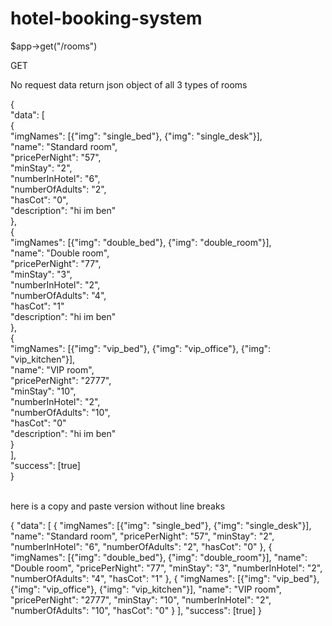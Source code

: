 # hotel-booking-system
$app->get("/rooms")

GET

No request data
return json object of all 3 types of rooms 

{<br>
  "data": [<br>
    {<br>
      "imgNames": [{"img": "single_bed"}, {"img": "single_desk"}],<br>
      "name": "Standard room",<br>
      "pricePerNight": "57",<br>
      "minStay": "2",<br>
      "numberInHotel": "6",<br>
      "numberOfAdults": "2",<br>
      "hasCot": "0",<br>
      "description": "hi im ben"<br>
    },<br>
    {<br>
      "imgNames": [{"img": "double_bed"}, {"img": "double_room"}],<br>
      "name": "Double room",<br>
      "pricePerNight": "77",<br>
      "minStay": "3",<br>
      "numberInHotel": "2",<br>
      "numberOfAdults": "4",<br>
      "hasCot": "1"<br>
      "description": "hi im ben"<br>
    },<br>
    {<br>
      "imgNames": [{"img": "vip_bed"}, {"img": "vip_office"}, {"img": "vip_kitchen"}],<br>
      "name": "VIP room",<br>
      "pricePerNight": "2777",<br>
      "minStay": "10",<br>
      "numberInHotel": "2",<br>
      "numberOfAdults": "10",<br>
      "hasCot": "0"<br>
      "description": "hi im ben"<br>
    }<br>
  ],<br>
  "success": [true]<br>
}<br>
<br>

here is a copy and paste version without line breaks

{
  "data": [
    {
      "imgNames": [{"img": "single_bed"}, {"img": "single_desk"}],
      "name": "Standard room",
      "pricePerNight": "57",
      "minStay": "2",
      "numberInHotel": "6",
      "numberOfAdults": "2",
      "hasCot": "0"
    },
    {
      "imgNames": [{"img": "double_bed"}, {"img": "double_room"}],
      "name": "Double room",
      "pricePerNight": "77",
      "minStay": "3",
      "numberInHotel": "2",
      "numberOfAdults": "4",
      "hasCot": "1"
    },
    {
      "imgNames": [{"img": "vip_bed"}, {"img": "vip_office"}, {"img": "vip_kitchen"}],
      "name": "VIP room",
      "pricePerNight": "2777",
      "minStay": "10",
      "numberInHotel": "2",
      "numberOfAdults": "10",
      "hasCot": "0"
    }
  ],
  "success": [true]
}